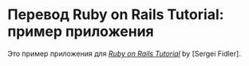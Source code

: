 

# Перевод Ruby on Rails Tutorial: пример приложения

Это пример приложения для
[*Ruby on Rails Tutorial*](http://railstutorial.org/)
by [Sergei Fidler].

